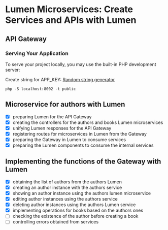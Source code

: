# Lumen Microservices: Create Services and APIs with Lumen

## API Gateway

### Serving Your Application
To serve your project locally, you may use the built-in PHP development server:

Create string for APP_KEY:
[Random string generator](http://www.unit-conversion.info/texttools/random-string-generator/)

```shell
php -S localhost:8002 -t public
```

## Microservice for authors with Lumen

- [x] preparing Lumen for the API Gateway
- [x] creating the controllers for the authors and books Lumen microservices
- [x] unifying Lumen responses for the API Gateway
- [x] registering routes for microservices in Lumen from the Gateway
- [x] preparing the Gateway in Lumen to consume services
- [x] preparing the Lumen components to consume the internal services

## Implementing the functions of the Gateway with Lumen

- [x] obtaining the list of authors from the authors Lumen
- [x] creating an author instance with the authors service
- [x] showing an author instance using the authors lumen microservice
- [x] editing author instances using the authors service
- [x] deleting author instances using the authors Lumen service
- [x] implementing operations for books based on the authors ones
- [ ] checking the existence of the author before creating a book
- [ ] controlling errors obtained from services
